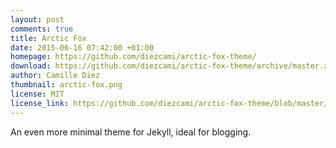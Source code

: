 ```yaml
---
layout: post
comments: true
title: Arctic Fox
date: 2015-06-16 07:42:00 +01:00
homepage: https://github.com/diezcami/arctic-fox-theme/
download: https://github.com/diezcami/arctic-fox-theme/archive/master.zip
author: Camille Diez
thumbnail: arctic-fox.png
license: MIT
license_link: https://github.com/diezcami/arctic-fox-theme/blob/master/LICENSE
---
```


An even more minimal theme for Jekyll, ideal for blogging.
